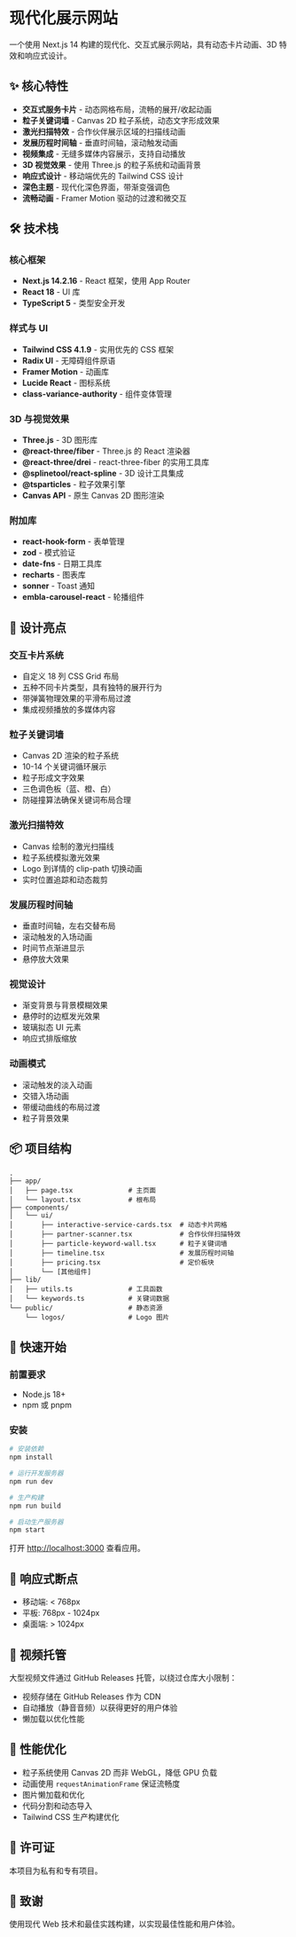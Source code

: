 # 现代化展示网站

一个使用 Next.js 14 构建的现代化、交互式展示网站，具有动态卡片动画、3D 特效和响应式设计。

## ✨ 核心特性

- **交互式服务卡片** - 动态网格布局，流畅的展开/收起动画
- **粒子关键词墙** - Canvas 2D 粒子系统，动态文字形成效果
- **激光扫描特效** - 合作伙伴展示区域的扫描线动画
- **发展历程时间轴** - 垂直时间轴，滚动触发动画
- **视频集成** - 无缝多媒体内容展示，支持自动播放
- **3D 视觉效果** - 使用 Three.js 的粒子系统和动画背景
- **响应式设计** - 移动端优先的 Tailwind CSS 设计
- **深色主题** - 现代化深色界面，带渐变强调色
- **流畅动画** - Framer Motion 驱动的过渡和微交互

## 🛠️ 技术栈

### 核心框架
- **Next.js 14.2.16** - React 框架，使用 App Router
- **React 18** - UI 库
- **TypeScript 5** - 类型安全开发

### 样式与 UI
- **Tailwind CSS 4.1.9** - 实用优先的 CSS 框架
- **Radix UI** - 无障碍组件原语
- **Framer Motion** - 动画库
- **Lucide React** - 图标系统
- **class-variance-authority** - 组件变体管理

### 3D 与视觉效果
- **Three.js** - 3D 图形库
- **@react-three/fiber** - Three.js 的 React 渲染器
- **@react-three/drei** - react-three-fiber 的实用工具库
- **@splinetool/react-spline** - 3D 设计工具集成
- **@tsparticles** - 粒子效果引擎
- **Canvas API** - 原生 Canvas 2D 图形渲染

### 附加库
- **react-hook-form** - 表单管理
- **zod** - 模式验证
- **date-fns** - 日期工具库
- **recharts** - 图表库
- **sonner** - Toast 通知
- **embla-carousel-react** - 轮播组件

## 🎨 设计亮点

### 交互卡片系统
- 自定义 18 列 CSS Grid 布局
- 五种不同卡片类型，具有独特的展开行为
- 带弹簧物理效果的平滑布局过渡
- 集成视频播放的多媒体内容

### 粒子关键词墙
- Canvas 2D 渲染的粒子系统
- 10-14 个关键词循环展示
- 粒子形成文字效果
- 三色调色板（蓝、橙、白）
- 防碰撞算法确保关键词布局合理

### 激光扫描特效
- Canvas 绘制的激光扫描线
- 粒子系统模拟激光效果
- Logo 到详情的 clip-path 切换动画
- 实时位置追踪和动态裁剪

### 发展历程时间轴
- 垂直时间轴，左右交替布局
- 滚动触发的入场动画
- 时间节点渐进显示
- 悬停放大效果

### 视觉设计
- 渐变背景与背景模糊效果
- 悬停时的边框发光效果
- 玻璃拟态 UI 元素
- 响应式排版缩放

### 动画模式
- 滚动触发的淡入动画
- 交错入场动画
- 带缓动曲线的布局过渡
- 粒子背景效果

## 📦 项目结构

```
.
├── app/
│   ├── page.tsx              # 主页面
│   └── layout.tsx            # 根布局
├── components/
│   └── ui/
│       ├── interactive-service-cards.tsx  # 动态卡片网格
│       ├── partner-scanner.tsx            # 合作伙伴扫描特效
│       ├── particle-keyword-wall.tsx      # 粒子关键词墙
│       ├── timeline.tsx                   # 发展历程时间轴
│       ├── pricing.tsx                    # 定价板块
│       └── [其他组件]
├── lib/
│   ├── utils.ts              # 工具函数
│   └── keywords.ts           # 关键词数据
└── public/                   # 静态资源
    └── logos/                # Logo 图片
```

## 🚀 快速开始

### 前置要求
- Node.js 18+
- npm 或 pnpm

### 安装

```bash
# 安装依赖
npm install

# 运行开发服务器
npm run dev

# 生产构建
npm run build

# 启动生产服务器
npm start
```

打开 [http://localhost:3000](http://localhost:3000) 查看应用。

## 📱 响应式断点

- 移动端: < 768px
- 平板: 768px - 1024px
- 桌面端: > 1024px

## 🎥 视频托管

大型视频文件通过 GitHub Releases 托管，以绕过仓库大小限制：
- 视频存储在 GitHub Releases 作为 CDN
- 自动播放（静音音频）以获得更好的用户体验
- 懒加载以优化性能

## 🎯 性能优化

- 粒子系统使用 Canvas 2D 而非 WebGL，降低 GPU 负载
- 动画使用 `requestAnimationFrame` 保证流畅度
- 图片懒加载和优化
- 代码分割和动态导入
- Tailwind CSS 生产构建优化

## 📄 许可证

本项目为私有和专有项目。

## 🙏 致谢

使用现代 Web 技术和最佳实践构建，以实现最佳性能和用户体验。
